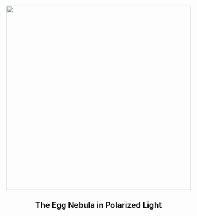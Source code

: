 
<p align="center"><img src="https://apod.nasa.gov/apod/image/2304/egg_hst_0c1099.jpg" width="500" height="500"></p>
<h2 align="center"> The Egg Nebula in Polarized Light </h2>
